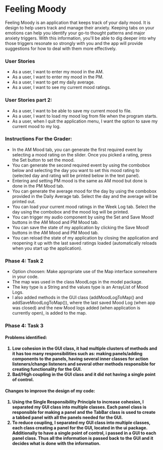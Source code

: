<h1>Feeling Moody</h1>

Feeling Moody is an application that keeps track of your 
daily mood. It is design to help users track and manage 
their anxiety. Keeping tabs on your emotions can help you 
identify your go-to thought patterns and major anxiety triggers.
With this information, you'll be able to dig deeper into why 
those triggers resonate so strongly with you and the app will
provide suggestions for how to deal with them more effectively.

<h3>User Stories</h3>

- As a user, I want to enter my mood in the AM.
- As a user, I want to enter my mood in the PM.
- As a user, I want to get my daily average.  
- As a user, I want to see my current mood ratings.


<h3>User Stories part 2:</h3>

- As a user, I want to be able to save my current mood to file.
- As a user, I want to load my mood log from file when the program starts.
- As a user, when I quit the application menu, I want the option to save my current mood to my log.


<h3> Instructions For the Grader:</h3>

- In the AM Mood tab, you can generate the first required event by selecting a mood rating on the slider. Once you 
picked a rating, press the Set button to set the mood. 
- You can generate the second required event by using the combobox below and selecting the day you want to set this 
mood rating to (selected day and rating will be printed below in the text panel).  
- Entering and setting PM mood is the same as AM mood but done is done in the PM Mood tab.
- You can generate the average mood for the day by using the combobox provided in the Daily Average tab. Select the day
and the average will be printed out.
- You can load your current mood ratings in the Week Log tab. Select the day using the combobox and the mood log will be
printed.
- You can trigger my audio component by using the Set and Save Mood! buttons in the AM Mood and PM Mood tab.
- You can save the state of my application by clicking the Save Mood! buttons in the AM Mood and PM Mood tab.
- You can reload the state of my application by closing the application and reopening it up with the last saved ratings 
loaded (automatically reloads when you start up the application).


<h3> Phase 4: Task 2</h3>

- Option choosen: Make appropriate use of the Map interface somewhere in your code. 
- The map was used in the class MoodLogs in the model package.
- The key type is a String and the values type is an ArrayList of Mood Logs.
- I also added methods in the GUI class (addMoodLogToMap() and addSaveMoodLogToMap()), where the last saved Mood Log 
(when app was closed) and the new Mood logs added (when application is currently open),
is added to the map.
 
<h3> Phase 4: Task 3</h3>

<h4>Problems identified:<h4>
 
 1) Low cohesion in the GUI class, it had multiple clusters of methods and it has too many responsibilities such as: 
 making panels/adding components to the panels, having several inner classes for action listeners/change listeners and 
 several other methods responsible for creating functionality for the GUI.
 2) Bad/High coupling in the GUI class and it did not having a single point of control.

 
<h4>Changes to improve the design of my code:<h4>

1) Using the Single Responsibility Principle to increase cohesion, I separated my GUI class into multiple classes. 
Each panel class is responsible for making a panel and the TabBar class is used to create a tabbed panel with all the
panels needed for the GUI.
2) To reduce coupling, I separated my GUI class into multiple classes, each class creating a panel for the GUI, located 
in the ui package. Additionally to have a single point of control, i passed in a GUI to each panel class. Thus all the information is 
passed back to the GUI and it decides what is done with the information.

 
 
 

